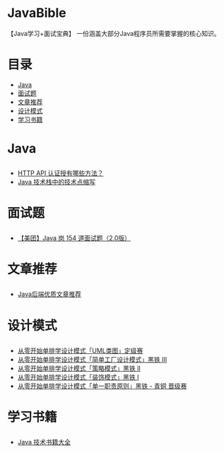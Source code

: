 # JavaBible

【Java学习+面试宝典】 一份涵盖大部分Java程序员所需要掌握的核心知识。

# 目录

+ <a href="#java">Java</a>
+ <a href="#面试题">面试题</a>
+ <a href="#文章推荐">文章推荐</a>
+ <a href="#设计模式">设计模式</a>
+ <a href="#学习数据">学习书籍</a>

# Java<p id="java"></p>

+ <a href="https://github.com/gdjkmax/JavaBible/blob/master/Java/HTTP%20API%20%E8%AE%A4%E8%AF%81%E6%8E%88%E6%9C%89%E5%93%AA%E4%BA%9B%E6%96%B9%E6%B3%95%EF%BC%9F.md">HTTP API 认证授有哪些方法？</a>
+ <a href="https://github.com/gdjkmax/JavaBible/blob/master/Java/Java%20%E6%8A%80%E6%9C%AF%E6%A0%88%E4%B8%AD%E7%9A%84%E6%8A%80%E6%9C%AF%E7%82%B9%E7%BC%A9%E5%86%99.md">Java 技术栈中的技术点缩写</a>

# 面试题<p id="面试题"></p>

+ <a href="https://github.com/gdjkmax/JavaBible/blob/master/%E9%9D%A2%E8%AF%95%E9%A2%98/%E3%80%90%E7%BE%8E%E5%9B%A2%E3%80%91Java%20%E5%B2%97%20154%20%E9%81%93%E9%9D%A2%E8%AF%95%E9%A2%98%EF%BC%882.0%E7%89%88%EF%BC%89.md">【美团】Java 岗 154 道面试题（2.0版）</a>

# 文章推荐<p id="文章推荐"></p>

+ <a href="https://github.com/gdjkmax/JavaBible/blob/master/%E4%BC%98%E8%B4%A8%E6%96%87%E7%AB%A0%E6%94%B6%E5%BD%95/Java%E5%90%8E%E7%AB%AF%E4%BC%98%E8%B4%A8%E6%96%87%E7%AB%A0%E6%8E%A8%E8%8D%90.md">Java后端优质文章推荐</a>

# 设计模式<p id="设计模式"></p>

+ <a href="https://github.com/gdjkmax/JavaBible/blob/master/DesignPattern/%E4%BB%8E%E9%9B%B6%E5%BC%80%E5%A7%8B%E5%8D%95%E6%8E%92%E5%AD%A6%E8%AE%BE%E8%AE%A1%E6%A8%A1%E5%BC%8F%E3%80%8CUML%E7%B1%BB%E5%9B%BE%E3%80%8D%E5%AE%9A%E7%BA%A7%E8%B5%9B.md">从零开始单排学设计模式「UML类图」定级赛</a>
+ <a href="https://github.com/gdjkmax/JavaBible/blob/master/DesignPattern/%E4%BB%8E%E9%9B%B6%E5%BC%80%E5%A7%8B%E5%8D%95%E6%8E%92%E5%AD%A6%E8%AE%BE%E8%AE%A1%E6%A8%A1%E5%BC%8F%E3%80%8C%E7%AE%80%E5%8D%95%E5%B7%A5%E5%8E%82%E8%AE%BE%E8%AE%A1%E6%A8%A1%E5%BC%8F%E3%80%8D%E9%BB%91%E9%93%81%20III.md">从零开始单排学设计模式「简单工厂设计模式」黑铁 III</a>
+ <a href="https://github.com/gdjkmax/JavaBible/blob/master/DesignPattern/%E4%BB%8E%E9%9B%B6%E5%BC%80%E5%A7%8B%E5%8D%95%E6%8E%92%E5%AD%A6%E8%AE%BE%E8%AE%A1%E6%A8%A1%E5%BC%8F%E3%80%8C%E7%AD%96%E7%95%A5%E6%A8%A1%E5%BC%8F%E3%80%8D%E9%BB%91%E9%93%81%20II.md">从零开始单排学设计模式「策略模式」黑铁 II</a>
+ <a href="https://github.com/gdjkmax/JavaBible/blob/master/DesignPattern/%E4%BB%8E%E9%9B%B6%E5%BC%80%E5%A7%8B%E5%8D%95%E6%8E%92%E5%AD%A6%E8%AE%BE%E8%AE%A1%E6%A8%A1%E5%BC%8F%E3%80%8C%E8%A3%85%E9%A5%B0%E6%A8%A1%E5%BC%8F%E3%80%8D%E9%BB%91%E9%93%81%20I.md">从零开始单排学设计模式「装饰模式」黑铁 I</a>
+ <a href="https://github.com/gdjkmax/JavaBible/blob/master/DesignPattern/%E4%BB%8E%E9%9B%B6%E5%BC%80%E5%A7%8B%E5%8D%95%E6%8E%92%E5%AD%A6%E8%AE%BE%E8%AE%A1%E6%A8%A1%E5%BC%8F%E3%80%8C%E5%8D%95%E4%B8%80%E8%81%8C%E8%B4%A3%E5%8E%9F%E5%88%99%E3%80%8D%E9%BB%91%E9%93%81%20-%20%E9%9D%92%E9%93%9C%20%E6%99%8B%E7%BA%A7%E8%B5%9B.md">从零开始单排学设计模式「单一职责原则」黑铁 - 青铜 晋级赛</a>

# 学习书籍<p id="学习书籍"></p>

+ <a href="https://github.com/gdjkmax/JavaBible/blob/master/%E5%AD%A6%E4%B9%A0%E4%B9%A6%E7%B1%8D/Java%20%E6%8A%80%E6%9C%AF%E4%B9%A6%E7%B1%8D%E5%A4%A7%E5%85%A8.md">Java 技术书籍大全</a>


